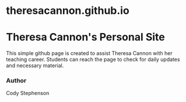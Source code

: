 # theresacannon.github.io
# Theresa Cannon's Personal Site

This simple github page is created to assist Theresa Cannon with her teaching career. Students can reach the page to check for daily updates and necessary material.

### Author

Cody Stephenson
